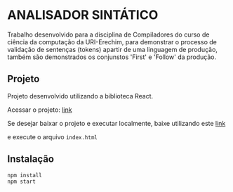 # ANALISADOR SINTÁTICO 

Trabalho desenvolvido para a disciplina de Compiladores do curso de ciência da computação da URI-Erechim, para demonstrar o processo de validação de sentenças (tokens) apartir de uma linguagem de produção, também são demonstrados os conjunstos 'First' e 'Follow' da produção.

## Projeto

Projeto desenvolvido utilizando a biblioteca React.

Acessar o projeto: [link](https://juliocesarceron.github.io/analisador-sintatico/)

Se desejar baixar o projeto e executar localmente, baixe utilizando este [link](https://github.com/JulioCesarCeron/analisador-sintatico/archive/download.zip) 

e execute o arquivo `index.html` 

## Instalação

    npm install
    npm start